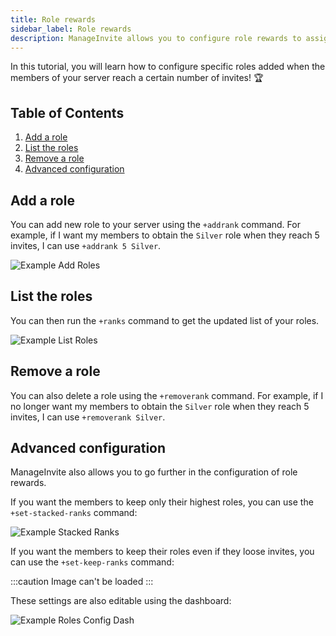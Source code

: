 ```yaml
---
title: Role rewards
sidebar_label: Role rewards
description: ManageInvite allows you to configure role rewards to assign roles to the members who have a certain number of invites!
---
```


In this tutorial, you will learn how to configure specific roles added when the members of your server reach a certain number of invites! 🏆

## Table of Contents
1. [Add a role](#add-a-role)
2. [List the roles](#list-the-roles)
3. [Remove a role](#remove-a-role)
4. [Advanced configuration](#advanced-configuration)

## Add a role

You can add new role to your server using the `+addrank` command. For example, if I want my members to obtain the `Silver` role when they reach 5 invites, I can use `+addrank 5 Silver`.

![Example Add Roles](/img/example-add-roles.png)

## List the roles

You can then run the `+ranks` command to get the updated list of your roles.

![Example List Roles](/img/example-list-roles.png)

## Remove a role

You can also delete a role using the `+removerank` command. For example, if I no longer want my members to obtain the `Silver` role when they reach 5 invites, I can use `+removerank Silver`.

## Advanced configuration

ManageInvite also allows you to go further in the configuration of role rewards.

If you want the members to keep only their highest roles, you can use the `+set-stacked-ranks` command:

![Example Stacked Ranks](/img/example-stacked-roles.png)

If you want the members to keep their roles even if they loose invites, you can use the `+set-keep-ranks` command:

:::caution
Image can't be loaded
:::

These settings are also editable using the dashboard:

![Example Roles Config Dash](/img/example-roles-config-dash.png)
